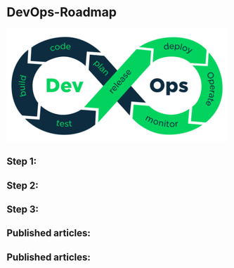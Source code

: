 # DevOps-Roadmap

<p align="center">
 <img alt="DevOps Logo" src="image/DevOps.png">
</p>

## Step 1:

## Step 2:

## Step 3:

## Published articles:

## Published articles: